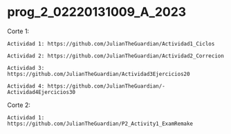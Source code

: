 # prog_2_02220131009_A_2023

Corte 1:

    Actividad 1: https://github.com/JulianTheGuardian/Actividad1_Ciclos

    Actividad 2: https://github.com/JulianTheGuardian/Actividad2_Correcion

    Actividad 3: https://github.com/JulianTheGuardian/Actividad3Ejercicios20

    Actividad 4: https://github.com/JulianTheGuardian/-Actividad4Ejercicios30

Corte 2: 

    Actividad 1: https://github.com/JulianTheGuardian/P2_Activity1_ExamRemake
  
